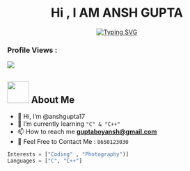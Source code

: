 <h1 align="center">Hi , I AM ANSH GUPTA</h1>

<!-- Typing SVG -->
<p align="center">
  <a align="center" href="https://git.io/typing-svg"><img src="https://readme-typing-svg.herokuapp.com?font=Bodoni&duration=2000&pause=800&width=435&lines=Learner;A+Passionate+Programmer" alt="Typing SVG" /></a>
</p>

<!-- <h3 align="center">A passionate Competitive Programmer from India</h3> -->

### Profile Views : 
  <img src="https://profile-counter.glitch.me/anshgupta17/count.svg" />

##  <img src="https://media.giphy.com/media/VgCDAzcKvsR6OM0uWg/giphy.gif" width="50"> About Me

- 👋 Hi, I’m @anshgupta17
- 🌱 I’m currently learning `"C" & "C++"` <br>
- 📫 How to reach me **guptaboyansh@gmail.com**
- 📧 Feel Free to Contact Me : `8650123030` <br>

```python
Interests = ["Coding" , "Photography")]
Languages = ["C", "C++"]
```


<!---
anshgupta17/anshgupta17 is a ✨ special ✨ repository because its `README.md` (this file) appears on your GitHub profile.
You can click the Preview link to take a look at your changes.
--->
